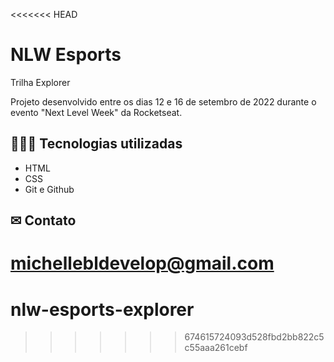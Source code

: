 <<<<<<< HEAD
# NLW Esports 

Trilha Explorer 

Projeto desenvolvido entre os dias 12 e 16 de setembro de 2022 durante o evento "Next Level Week" da Rocketseat.

## 👩🏻‍💻 Tecnologias utilizadas

- HTML
- CSS
- Git e Github

## ✉ Contato
michellebldevelop@gmail.com
=======
# nlw-esports-explorer
>>>>>>> 674615724093d528fbd2bb822c5c55aaa261cebf
